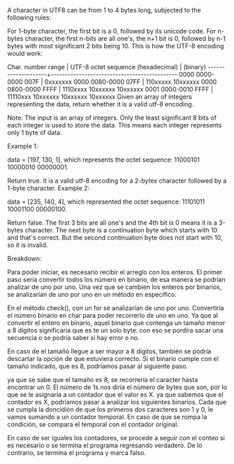 A character in UTF8 can be from 1 to 4 bytes long, subjected to the following rules:

For 1-byte character, the first bit is a 0, followed by its unicode code.
For n-bytes character, the first n-bits are all one's, the n+1 bit is 0, followed by n-1 bytes with most significant 2 bits being 10.
This is how the UTF-8 encoding would work:

   Char. number range  |        UTF-8 octet sequence
      (hexadecimal)    |              (binary)
   --------------------+---------------------------------------------
   0000 0000-0000 007F | 0xxxxxxx
   0000 0080-0000 07FF | 110xxxxx 10xxxxxx
   0000 0800-0000 FFFF | 1110xxxx 10xxxxxx 10xxxxxx
   0001 0000-0010 FFFF | 11110xxx 10xxxxxx 10xxxxxx 10xxxxxx
Given an array of integers representing the data, return whether it is a valid utf-8 encoding.

Note:
The input is an array of integers. Only the least significant 8 bits of each integer is used to store the data. This means each integer represents only 1 byte of data.

Example 1:

data = [197, 130, 1], which represents the octet sequence: 11000101 10000010 00000001.

Return true.
It is a valid utf-8 encoding for a 2-bytes character followed by a 1-byte character.
Example 2:

data = [235, 140, 4], which represented the octet sequence: 11101011 10001100 00000100.

Return false.
The first 3 bits are all one's and the 4th bit is 0 means it is a 3-bytes character.
The next byte is a continuation byte which starts with 10 and that's correct.
But the second continuation byte does not start with 10, so it is invalid.

Breakdown:

Para poder iniciar, es necesario recibir el arreglo con los enteros. El primer paso sería convertir todos los número en binario, de esa manera se podrían analizar de uno por uno. Una vez que se cambien los enteros por binarios, se analizarían de uno por uno en un método en específico.

En el método check(), con un for se analizarían de uno por uno. Convertiría el número binario en char para poder recorrerlo de uno en uno. Ya que al convertir el entero en binario, aquel binario que contenga un tamaño menor a 8 dígitos significaría que es te un solo byte. con eso se pordíra sacar una secuencia o se podría saber si hay error o no.

En caso de el tamaño llegue a ser mayor a 8 dígitos, también se podría descartar la opción de que estuviera correcto. Si el binario cumple con el tamaño indicado, que es 8, podríamos pasar al siguiente paso.

ya que se sabe que el tamaño es 8, se recorrería el caracter hasta encontrar un 0. El número de 1s nos diría el número de bytes que son, por lo que se le asignaría a un contador que el valor es X. ya que sabemos que el contador es X, podríamos pasar a analizar los siguientes binarios. Cada que se cumpla la doncidión de que los primeros dos caracteres son 1 y 0, le vamos sumando a un contador temporal. En caso de que se rompa la condición, se compara el temporal con el contador original.

En caso de ser iguales los contadores, se procede a seguir con el conteo si es necesario o se termina el programa regresando verdadero. De lo contrario, se termina el programa y marca falso.